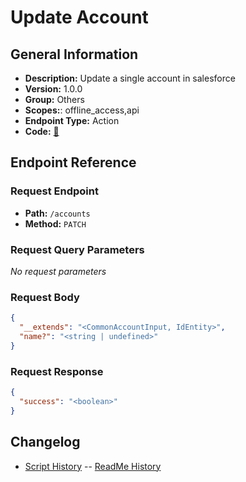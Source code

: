 # Update Account

## General Information

- **Description:** Update a single account in salesforce
- **Version:** 1.0.0
- **Group:** Others
- **Scopes:**: offline_access,api
- **Endpoint Type:** Action
- **Code:** [🔗](https://github.com/NangoHQ/integration-templates/tree/main/integrations/salesforce-sandbox/actions/update-account.ts)

## Endpoint Reference

### Request Endpoint

- **Path:** `/accounts`
- **Method:** `PATCH`

### Request Query Parameters

_No request parameters_

### Request Body

```json
{
  "__extends": "<CommonAccountInput, IdEntity>",
  "name?": "<string | undefined>"
}
```

### Request Response

```json
{
  "success": "<boolean>"
}
```

## Changelog

- [Script History](https://github.com/NangoHQ/integration-templates/commits/main/integrations/salesforce-sandbox/actions/update-account.ts)
-- [ReadMe History](https://github.com/NangoHQ/integration-templates/commits/main/integrations/salesforce-sandbox/actions/update-account.md)
